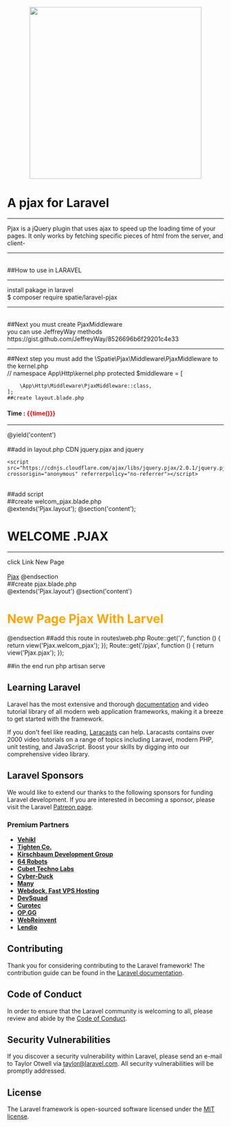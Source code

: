 <p align="center"><a href="https://laravel.com" target="_blank"><img src="https://raw.githubusercontent.com/laravel/art/master/logo-lockup/5%20SVG/2%20CMYK/1%20Full%20Color/laravel-logolockup-cmyk-red.svg" width="400"></a></p>

<h1>A pjax  for Laravel</h1>
<hr>
<p>Pjax is a jQuery plugin that uses ajax to speed up the loading time of your pages. It only works by fetching specific pieces of html from the server, and client-
<hr>
<br>
##How to use in LARAVEL
<hr>
<span>install pakage in laravel</span>
<br>
<span>$ composer require spatie/laravel-pjax</span> 
<hr>
<br>
##Next you must create PjaxMiddleware
<br>
you can use JeffreyWay methods
<br>
https://gist.github.com/JeffreyWay/8526696b6f29201c4e33

<hr>
##Next step you must add the \Spatie\Pjax\Middleware\PjaxMiddleware to the kernel.php
<br>
// namespace App\Http\kernel.php
  protected $middleware = [
 
        \App\Http\Middleware\PjaxMiddleware::class,
    ];
    ##create layout.blade.php
<h4 >Time : <span style="color: red">{{time()}}</span></h4>
    <hr>
    <section id="pjax-container">
       @yield('content')
    </section>
    <br>
##add in layout.php CDN jquery.pjax and jquery

 <script src="https://cdnjs.cloudflare.com/ajax/libs/jquery/3.6.0/jquery.min.js"  crossorigin="anonymous" referrerpolicy="no-referrer"></script>
    <script src="https://cdnjs.cloudflare.com/ajax/libs/jquery.pjax/2.0.1/jquery.pjax.min.js"  crossorigin="anonymous" referrerpolicy="no-referrer"></script>
<br>
##add script
<script>
 $(document).pjax('a','#pjax-container');   
</script>
<br>
##create welcom_pjax.blade.php
<br>
@extends('Pjax.layout');
@section('content');
<h1>WELCOME .PJAX</h1>
<hr>
<span>click Link New Page</span>
<br><br>
<a href="/pjax">Pjax</a>
@endsection
<br>
##create pjax.blade.php
<br>
@extends('Pjax.layout')
@section('content')
<div>
   <h1 style="color:orange">New Page Pjax With Larvel</h1>
</div>

@endsection
##add this route in routes\web.php
Route::get('/', function () {
    return view('Pjax.welcom_pjax');
});
Route::get('/pjax', function () {
    return view('Pjax.pjax');
});
<br>

##in the end run php artisan serve

## Learning Laravel

Laravel has the most extensive and thorough [documentation](https://laravel.com/docs) and video tutorial library of all modern web application frameworks, making it a breeze to get started with the framework.

If you don't feel like reading, [Laracasts](https://laracasts.com) can help. Laracasts contains over 2000 video tutorials on a range of topics including Laravel, modern PHP, unit testing, and JavaScript. Boost your skills by digging into our comprehensive video library.

## Laravel Sponsors

We would like to extend our thanks to the following sponsors for funding Laravel development. If you are interested in becoming a sponsor, please visit the Laravel [Patreon page](https://patreon.com/taylorotwell).

### Premium Partners

- **[Vehikl](https://vehikl.com/)**
- **[Tighten Co.](https://tighten.co)**
- **[Kirschbaum Development Group](https://kirschbaumdevelopment.com)**
- **[64 Robots](https://64robots.com)**
- **[Cubet Techno Labs](https://cubettech.com)**
- **[Cyber-Duck](https://cyber-duck.co.uk)**
- **[Many](https://www.many.co.uk)**
- **[Webdock, Fast VPS Hosting](https://www.webdock.io/en)**
- **[DevSquad](https://devsquad.com)**
- **[Curotec](https://www.curotec.com/services/technologies/laravel/)**
- **[OP.GG](https://op.gg)**
- **[WebReinvent](https://webreinvent.com/?utm_source=laravel&utm_medium=github&utm_campaign=patreon-sponsors)**
- **[Lendio](https://lendio.com)**

## Contributing

Thank you for considering contributing to the Laravel framework! The contribution guide can be found in the [Laravel documentation](https://laravel.com/docs/contributions).

## Code of Conduct

In order to ensure that the Laravel community is welcoming to all, please review and abide by the [Code of Conduct](https://laravel.com/docs/contributions#code-of-conduct).

## Security Vulnerabilities

If you discover a security vulnerability within Laravel, please send an e-mail to Taylor Otwell via [taylor@laravel.com](mailto:taylor@laravel.com). All security vulnerabilities will be promptly addressed.

## License

The Laravel framework is open-sourced software licensed under the [MIT license](https://opensource.org/licenses/MIT).
